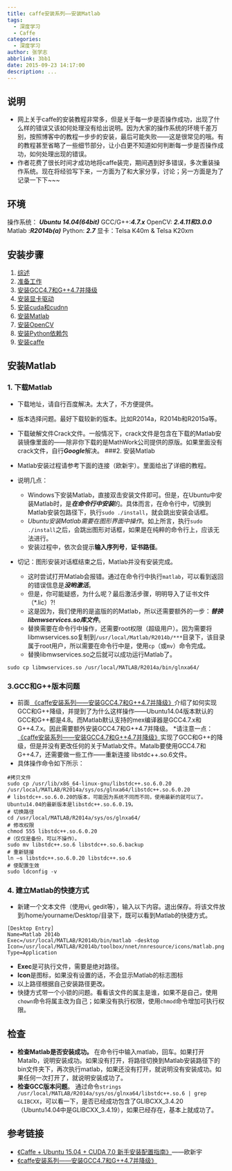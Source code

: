 ```yaml
---
title: caffe安装系列——安装Matlab
tags:
  - 深度学习
  - Caffe
categories:
  - 深度学习
author: 张学志
abbrlink: 3bb1
date: 2015-09-23 14:17:00
description: ...
---
```





## 说明
* 网上关于caffe的安装教程非常多，但是关于每一步是否操作成功，出现了什么样的错误又该如何处理没有给出说明。因为大家的操作系统的环境千差万别，按照博客中的教程一步步的安装，最后可能失败——这是很常见的哦。有的教程甚至省略了一些细节部分，让小白更不知道如何判断每一步是否操作成功，如何处理出现的错误。
* 作者花费了很长时间才成功地将caffe装完，期间遇到好多错误，多次重装操作系统。现在将经验写下来，一方面为了和大家分享，讨论；另一方面是为了记录一下下~~~

<!-- more -->

## 环境
操作系统： ***Ubuntu 14.04(64bit)***
GCC/G++:***4.7.x***
OpenCV: ***2.4.11和3.0.0***
Matlab :***R2014b(a)***
Python:   ***2.7***
显卡：Telsa K40m & Telsa K20xm

## 安装步骤
1. [综述](http://zhangxuezhi.com/2015/09/24/caffe%E5%AE%89%E8%A3%85%E7%B3%BB%E5%88%97%E2%80%94%E2%80%94%E7%BB%BC%E8%BF%B0/)
2. [准备工作]()
3. [安装GCC4.7和G++4.7并降级](http://zhangxuezhi.com/2015/09/22/caffe%E5%AE%89%E8%A3%85%E7%B3%BB%E5%88%97%E2%80%94%E2%80%94%E5%AE%89%E8%A3%85GCC4.7%E5%92%8CG++4.7%E5%B9%B6%E9%99%8D%E7%BA%A7/)
2. [安装显卡驱动](http://zhangxuezhi.com/2015/09/24/caffe%E5%AE%89%E8%A3%85%E7%B3%BB%E5%88%97%E2%80%94%E2%80%94%E5%AE%89%E8%A3%85NVIDIA%E6%98%BE%E5%8D%A1%E9%A9%B1%E5%8A%A8/)
3. [安装cuda和cudnn](http://zhangxuezhi.com/2015/09/22/caffe%E5%AE%89%E8%A3%85%E7%B3%BB%E5%88%97%E2%80%94%E2%80%94%E5%AE%89%E8%A3%85cuda%E5%92%8Ccudnn/)
4. [安装Matlab](http://zhangxuezhi.com/2015/09/23/caffe%E5%AE%89%E8%A3%85%E7%B3%BB%E5%88%97%E2%80%94%E2%80%94%E5%AE%89%E8%A3%85Matlab/)
5. [安装OpenCV](http://zhangxuezhi.com/2015/09/24/caffe%E5%AE%89%E8%A3%85%E7%B3%BB%E5%88%97%E2%80%94%E2%80%94%E5%AE%89%E8%A3%85OpenCV/)
6. [安装Python依赖包](http://zhangxuezhi.com/2015/09/24/caffe%E5%AE%89%E8%A3%85%E7%B3%BB%E5%88%97%E2%80%94%E2%80%94%E5%AE%89%E8%A3%85python%E4%BE%9D%E8%B5%96%E5%8C%85/)
7. [安装caffe](http://zhangxuezhi.com/2015/10/13/caffe%E5%AE%89%E8%A3%85%E7%B3%BB%E5%88%97%E2%80%94%E2%80%94%E5%AE%89%E8%A3%85caffe/)


## 安装Matlab

### 1. 下载Matlab
* 下载地址，请自行百度解决。太大了，不方便提供。
* 版本选择问题。最好下载较新的版本。比如R2014a，R2014b和R2015a等。
* 下载破解文件Crack文件。一般情况下，crack文件是包含在下载的Matlab安装镜像里面的——除非你下载的是MathWork公司提供的原版。如果里面没有crack文件，自行***Google***解决。
###2. 安装Matlab
* Matlab安装过程请参考下面的连接（欧新宇）。里面给出了详细的教程。
* 说明几点：
	* Windows下安装Matlab，直接双击安装文件即可。但是，在Ubuntu中安装Matlab时，是***在命令行中安装***的。具体而言，在命令行中，切换到Matlab安装包路径下，执行`sudo ./install`，就会跳出安装会话框。
	* *Ubuntu安装Matlab需要在图形界面中操作*。如上所言，执行`sudo ./install`之后，会跳出图形对话框，如果是在纯粹的命令行上，应该无法进行。
	* 安装过程中，依次会提示**输入序列号**，**证书路径**。

* 切记：图形安装对话框结束之后，Matlab并没有安装完成。
	* 这时尝试打开Matlab会报错。通过在命令行中执行`matlab`，可以看到返回的错误信息是***没哟激活***。
	* 但是，你可能疑惑，为什么呢？最后激活步骤，明明导入了证书文件（*.lic）?!
	* 这是因为，我们使用的是盗版的的Matlab，所以还需要额外的一步：***替换libmwservices.so库文件***。
	* 替换需要在命令行中操作，还需要root权限（超级用户）。因为需要将libmwservices.so复制到`/usr/local/Matlab/R2014b/***`目录下，该目录属于root用户，所以需要在命令行中是，使用`cp`（或`mv`）命令完成。
	* 替换libmwservices.so之后就可以成功运行Matlab了。
```
sudo cp libmwservices.so /usr/local/MATLAB/R2014a/bin/glnxa64/
```

### 3.GCC和G++版本问题
* 前面[ 《caffe安装系列——安装GCC4.7和G++4.7并降级》](http://blog.csdn.net/xuezhisdc/article/details/48650015)介绍了如何实现GCC和G++降级，并提到了为什么这样操作——Ubuntu14.04版本默认的GCC和G++都是4.8。而Matlab默认支持的mex编译器是GCC4.7.x和G++4.7.x。因此需要额外安装GCC4.7和G++4.7并降级。
*请注意一点： [ 《caffe安装系列——安装GCC4.7和G++4.7并降级》](http://blog.csdn.net/xuezhisdc/article/details/48650015)实现了GCC和G++的降级，但是并没有更改任何的关于Matlab文件。Matalb要使用GCC4.7和G++4.7，还需要做一些工作——重新连接 libstdc++.so.6文件。
* 具体操作命令如下所示：
```
#拷贝文件
sudo cp /usr/lib/x86_64-linux-gnu/libstdc++.so.6.0.20 /usr/local/MATLAB/R2014a/sys/os/glnxa64/libstdc++.so.6.0.20
# libstdc++.so.6.0.20的版本，可能因为系统不同而不同，使用最新的就可以了。Ubuntu14.04的最新版本是libstdc++.so.6.0.19。
# 切换路径
cd /usr/local/MATLAB/R2014a/sys/os/glnxa64/
# 修改权限
chmod 555 libstdc++.so.6.0.20
#（仅仅是备份，可以不操作）。
sudo mv libstdc++.so.6 libstdc++.so.6.backup 
# 重新链接
ln –s libstdc++.so.6.0.20 libstdc++.so.6
# 使配置生效
sudo ldconfig -v
```

### 4. 建立Matlab的快捷方式
* 新建一个文本文件（使用vi, gedit等），输入以下内容。退出保存。将该文件放到/home/yourname/Desktop/目录下，既可以看到Matlab的快捷方式。
```
[Desktop Entry]
Name=Matlab 2014b
Exec=/usr/local/MATLAB/R2014b/bin/matlab -desktop
Icon=/usr/local/MATLAB/R2014b/toolbox/nnet/nnresource/icons/matlab.png
Type=Application
```
* **Exec**是可执行文件，需要是绝对路径。
* **Icon**是图标，如果没有设置的话，不会显示Matlab的标志图标
* 以上路径根据自己安装路径更改。
* 快捷方式带一个小锁的问题。看看该文件的属主是谁，如果不是自己，使用`chown`命令将属主改为自己；如果没有执行权限，使用`chmod`命令增加可执行权限。


## 检查
* **检查Matlab是否安装成功。**
在命令行中输入matlab，回车。如果打开Matalb，说明安装成功。如果没有打开，将路径切换到Matlab安装路径下的bin文件夹下，再次执行matlab，如果还没有打开，就说明没有安装成功。如果任何一次打开了，就说明安装成功了。
* **检查GCC版本问题**。
通过命令`strings /usr/local/MATLAB/R2014a/sys/os/glnxa64/libstdc++.so.6 | grep GLIBCXX`，可以看一下，是否已经成功包含了GLIBCXX_3.4.20（Ubuntu14.04中是GLIBCXX_3.4.19），如果已经存在，基本上就成功了。


## 参考链接
* [《Caffe + Ubuntu 15.04 + CUDA 7.0 新手安装配置指南》](http://ouxinyu.github.io/Blogs/20140723001.html)——欧新宇 
* [ 《caffe安装系列——安装GCC4.7和G++4.7并降级》](http://blog.csdn.net/xuezhisdc/article/details/48650015)